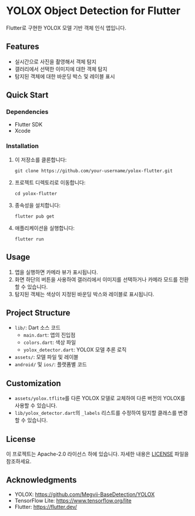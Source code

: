 # YOLOX Object Detection for Flutter

Flutter로 구현한 YOLOX 모델 기반 객체 인식 앱입니다.

## Features

- 실시간으로 사진을 촬영해서 객체 탐지
- 갤러리에서 선택한 이미지에 대한 객체 탐지
- 탐지된 객체에 대한 바운딩 박스 및 레이블 표시

## Quick Start

### Dependencies

- Flutter SDK
- Xcode

### Installation

1. 이 저장소를 클론합니다:

   ```
   git clone https://github.com/your-username/yolox-flutter.git
   ```

2. 프로젝트 디렉토리로 이동합니다:

   ```
   cd yolox-flutter
   ```

3. 종속성을 설치합니다:

   ```
   flutter pub get
   ```

4. 애플리케이션을 실행합니다:
   ```
   flutter run
   ```

## Usage

1. 앱을 실행하면 카메라 뷰가 표시됩니다.
2. 화면 하단의 버튼을 사용하여 갤러리에서 이미지를 선택하거나 카메라 모드를 전환할 수 있습니다.
3. 탐지된 객체는 색상이 지정된 바운딩 박스와 레이블로 표시됩니다.

## Project Structure

- `lib/`: Dart 소스 코드
  - `main.dart`: 앱의 진입점
  - `colors.dart`: 색상 파일
  - `yolox_detector.dart`: YOLOX 모델 추론 로직
- `assets/`: 모델 파일 및 레이블
- `android/` 및 `ios/`: 플랫폼별 코드

## Customization

- `assets/yolox.tflite`를 다른 YOLOX 모델로 교체하여 다른 버전의 YOLOX를 사용할 수 있습니다.
- `lib/yolox_detector.dart`의 `_labels` 리스트를 수정하여 탐지할 클래스를 변경할 수 있습니다.

## License

이 프로젝트는 Apache-2.0 라이선스 하에 있습니다. 자세한 내용은 [LICENSE](LICENSE) 파일을 참조하세요.

## Acknowledgments

- YOLOX: https://github.com/Megvii-BaseDetection/YOLOX
- TensorFlow Lite: https://www.tensorflow.org/lite
- Flutter: https://flutter.dev/
